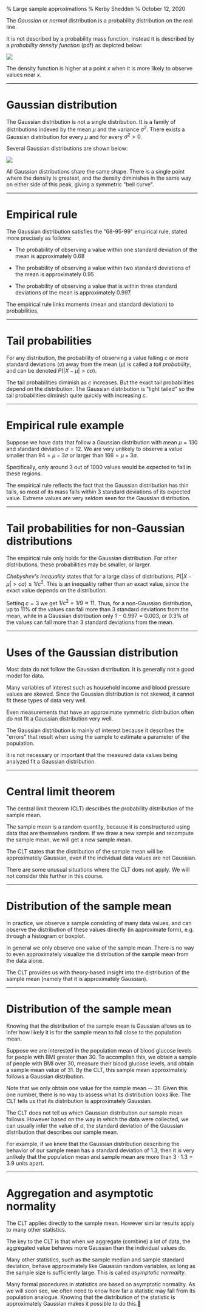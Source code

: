 % Large sample approximations
% Kerby Shedden
% October 12, 2020

The _Gaussian_ or _normal_ distribution is a probability distribution
on the real line.

It is not described by a probability mass function, instead
it is described by a _probability density function_ (pdf)
as depicted below:

![](/~kshedden/introds/images/norm1.svg)

The density function is higher at a point $x$ when it
is more likely to observe values near $x$.

---

Gaussian distribution
=====================

The Gaussian distribution is not a single distribution.
It is a family of distributions indexed by the mean $\mu$
and the variance $\sigma^2$.  There exists a Gaussian
distribution for every $\mu$ and for every $\sigma^2>0$.

Several Gaussian distributions are shown below:

![](/~kshedden/introds/images/norm2.svg)

All Gaussian distributions share the same shape.  There is a
single point where the density is greatest, and the density
diminishes in the same way on either side of this peak,
giving a symmetric "bell curve".

---

Empirical rule
==============

The Gaussian distribution satisfies the "68-95-99" empirical
rule, stated more precisely as follows:

* The probability of
observing a value within one standard deviation of the mean is
approximately 0.68

* The probability of observing a value within
two standard deviations of the mean is approximately 0.95

* The probability of observing a value that is within three standard
deviations of the mean is approximately 0.997.

The empirical rule links moments (mean and standard deviation) to
probabilities.

---

Tail probabilities
==================

For any distribution, the probability of observing
a value falling $c$ or more standard deviations ($\sigma$) away from
the mean ($\mu$)
is called a _tail probability_, and can be denoted $P(|X-\mu| > c\sigma)$.

The tail probabilities diminish as $c$ increases.
But the exact tail probabilities
depend on the distribution.  The Gaussian distribution
is "light tailed" so the tail probabilities diminish quite
quickly with increasing $c$.

---

Empirical rule example
======================

Suppose we have data that follow a Gaussian distribution with
mean $\mu=130$ and standard deviation
$\sigma=12$.  We are very unlikely to observe
a value smaller than $94 = \mu-3\sigma$ or larger
than $166 = \mu+3\sigma$.

Specifically, only
around 3 out of 1000 values would be expected to fall in these
regions.

The empirical rule reflects the fact that the Gaussian
distribution has thin tails, so most of its mass falls within 3
standard deviations of its expected value.  Extreme values are very
seldom seen for the Gaussian distribution.

---

Tail probabilities for non-Gaussian distributions
=================================================

The empirical rule only holds for the Gaussian distribution.  For
other distributions, these probabilities may be smaller, or larger.

_Chebyshev's inequality_ states that for a large class of
distributions, $P(|X-\mu| > c\sigma) \le 1/c^2$.  This is an inequality
rather than an exact value, since the exact value depends on
the distribution.

Setting $c=3$
we get $1/c^2 = 1/9 \approx 11%$.  Thus, for a non-Gaussian distribution,
up to 11% of the values can fall more than 3 standard deviations
from the mean, while in a Gaussian distribution only $1 - 0.997 = 0.003$,
or 0.3% of the values can fall more than 3 standard deviations
from the mean.

---

Uses of the Gaussian distribution
=================================

Most data do not follow the Gaussian distribution.  It is
generally not a good model for data.

Many variables of interest such as household income
and blood pressure values are skewed.  Since the Gaussian
distribution is not skewed, it cannot fit these types
of data very well.

Even measurements that have an approximate symmetric distribution
often do not fit a Gaussian distribution very well.

The Gaussian distribution is mainly of interest because
it describes the "errors" that result when using the sample
to estimate a parameter of the population.

It is not necessary or important that the measured data
values being analyzed fit a Gaussian distribution.

---

Central limit theorem
=====================

The central limit theorem (CLT) describes the probability distribution
of the sample mean.

The sample mean is a random quantity, because it is constructured using
data that are themselves random.  If we draw a new sample and recompute the sample
mean, we will get a new sample mean.

The CLT states that the distribution of the sample mean will be approximately
Gaussian, even if the individual data values are not Gaussian.

There are some unusual situations where the CLT does not apply.  We will not
consider this further in this course.

---

Distribution of the sample mean
===============================

In practice, we observe a sample consisting of
many data values, and can observe
the distribution of these values directly (in approximate form), e.g.
through a histogram or boxplot.

In general we only observe one value of the sample mean.  There
is no way to even approximately visualize the distribution
of the sample mean from the data alone.

The CLT provides us with theory-based insight into the
distribution of the sample mean (namely that it is
approximately Gaussian).

---

Distribution of the sample mean
===============================

Knowing that the distribution of the sample mean
is Gaussian allows us to infer how likely it is
for the sample mean to fall close to the population
mean.

Suppose we are interested in the
population mean of blood glucose levels
for people with BMI greater than 30.
To accomplish this, we obtain a sample of people with BMI over 30,
measure their blood glucose levels, and
obtain a sample mean value of 31.  By the CLT,
this sample mean approximately follows a
Gaussian distribution.

Note that we only obtain one value for the sample mean -- 31.
Given this one number, there is no way to assess what its
distribution looks like.  The CLT tells us that its distribution
is approximately Gaussian.

The CLT does not tell us which Gaussian distribution our
sample mean follows.  However based on the way in which the
data were collected, we can usually infer the value of
$\sigma$, the standard deviation of the Gaussian distribution that
describes our sample mean.

For example, if we knew that
the Gaussian distribution describing the behavior of our sample
mean has a standard deviation
of 1.3, then it is very unlikely that the population
mean and sample mean are more than $3\cdot 1.3 = 3.9$
units apart.

---

Aggregation and asymptotic normality
====================================

The CLT applies directly to the sample mean.  However similar
results apply to many other statistics.

The key to the CLT is that when we aggregate (combine) a lot of data,
the aggregated value behaves more Gaussian than the individual values
do.

Many other statistics, such as the sample median and sample standard deviation,
behave approximately like Gaussian random variables, as long as the
sample size is sufficiently large.  This is called _asymptotic normality_.

Many formal procedures in statistics are based on asymptotic normality.
As we will soon see, we often need to know how far a statistic
may fall from its population analogue.  Knowing that the distribution
of the statistic is approximately Gaussian makes it possible to do this.